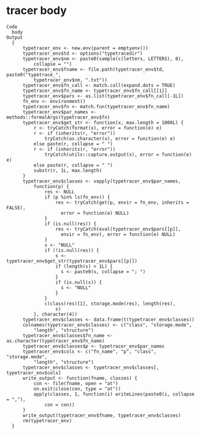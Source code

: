 # tracer body

    Code
      body
    Output
      {
          typetracer_env <- new.env(parent = emptyenv())
          typetracer_env$td <- options("typetracedir")
          typetracer_env$nm <- paste0(sample(c(letters, LETTERS), 8), 
              collapse = "")
          typetracer_env$fname <- file.path(typetracer_env$td, paste0("typetrace_", 
              typetracer_env$nm, ".txt"))
          typetracer_env$fn_call <- match.call(expand.dots = TRUE)
          typetracer_env$fn_name <- typetracer_env$fn_call[[1]]
          typetracer_env$pars <- as.list(typetracer_env$fn_call[-1L])
          fn_env <- environment()
          typetracer_env$fn <- match.fun(typetracer_env$fn_name)
          typetracer_env$par_names <- methods::formalArgs(typetracer_env$fn)
          typetracer_env$get_str <- function(x, max.length = 1000L) {
              r <- tryCatch(format(x), error = function(e) e)
              r <- if (inherits(r, "error")) 
                  tryCatch(as.character(x), error = function(e) e)
              else paste(r, collapse = " ")
              r <- if (inherits(r, "error")) 
                  tryCatch(utils::capture.output(x), error = function(e) e)
              else paste(r, collapse = " ")
              substr(r, 1L, max.length)
          }
          typetracer_env$classes <- vapply(typetracer_env$par_names, 
              function(p) {
                  res <- NULL
                  if (p %in% ls(fn_env)) {
                      res <- tryCatch(get(p, envir = fn_env, inherits = FALSE), 
                        error = function(e) NULL)
                  }
                  if (is.null(res)) {
                      res <- tryCatch(eval(typetracer_env$pars[[p]], 
                        envir = fn_env), error = function(e) NULL)
                  }
                  s <- "NULL"
                  if (!is.null(res)) {
                      s <- typetracer_env$get_str(typetracer_env$pars[[p]])
                      if (length(s) > 1L) {
                        s <- paste0(s, collapse = "; ")
                      }
                      if (is.null(s)) {
                        s <- "NULL"
                      }
                  }
                  c(class(res)[1], storage.mode(res), length(res), 
                      s)
              }, character(4))
          typetracer_env$classes <- data.frame(t(typetracer_env$classes))
          colnames(typetracer_env$classes) <- c("class", "storage.mode", 
              "length", "structure")
          typetracer_env$classes$fn_name <- as.character(typetracer_env$fn_name)
          typetracer_env$classes$p <- typetracer_env$par_names
          typetracer_env$cols <- c("fn_name", "p", "class", "storage.mode", 
              "length", "structure")
          typetracer_env$classes <- typetracer_env$classes[, typetracer_env$cols]
          write_output <- function(fname, classes) {
              con <- file(fname, open = "at")
              on.exit(close(con, type = "at"))
              apply(classes, 1, function(i) writeLines(paste0(i, collapse = ","), 
                  con = con))
          }
          write_output(typetracer_env$fname, typetracer_env$classes)
          rm(typetracer_env)
      }


